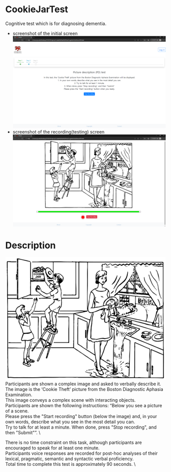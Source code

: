 # CookieJarTest
Cognitive test which is for diagnosing dementia.

* screenshot of the initial screen\
![picture](https://github.com/boguss1225/CookieJarTest/blob/master/assets/screenshot1.PNG)
* screenshot of the recording(testing) screen\
![picture](https://github.com/boguss1225/CookieJarTest/blob/master/assets/screenshot2.PNG)

# Description

![picture](https://github.com/boguss1225/CookieJarTest/blob/master/assets/testimage1.PNG)\
Participants are shown a complex image and asked to verbally describe it. \
The image is the ‘Cookie Theft’ picture from the Boston Diagnostic Aphasia Examination.\
This image conveys a complex scene with interacting objects. \
Participants are shown the following instructions: “Below you see a picture of a scene.\
Please press the "Start recording" button (below the image) and, in your own words, describe what you see in the most detail you can.\
Try to talk for at least a minute. When done, press "Stop recording", and then "Submit"”. \

There is no time constraint on this task, although participants are encouraged to speak for at least one minute.\
Participants voice responses are recorded for post-hoc analyses of their lexical, pragmatic, semantic and syntactic verbal proficiency.\
Total time to complete this test is approximately 90 seconds. \

